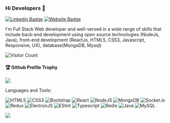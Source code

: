 ### Hi Developers 👋

[![Linkedin Badge](https://img.shields.io/badge/-Saisantoshkumar-blue?style=flat-square&logo=Linkedin&logoColor=white&link=https://www.linkedin.com/in/santosh2001/)](https://www.linkedin.com/in/santosh2001/)
[![Website Badge](https://img.shields.io/badge/StackOverflow-Saisantoshkumar-yellow)](https://stackoverflow.com/users/19376013/saisantoshkumar-tuniki)

I'm
Full Stack Web developer
and well-versed in a wide range of skills that include back-end development using open source technologies (NodeJs, Java), front-end development (ReactJs, HTML5, CSS3, Javascript, Responsive, UX), database(MongoDB, Mysql)


![Visitor Count](https://profile-counter.glitch.me/santoshtuniki/count.svg)

<div>
  <h4>🏆 Github Profile Trophy</h4>
  <a href="https://github.com/ryo-ma/github-profile-trophy">
    <img src="https://github-profile-trophy.vercel.app/?username=santoshtuniki&column=7"/>
  </a>
</div>

Languages and Tools: 

<img alt="HTML5" src="https://img.shields.io/badge/html5-%23E34F26.svg?style=flat-square&logo=html5&logoColor=white"/> <img alt="CSS3" src="https://img.shields.io/badge/css3-%231572B6.svg?style=flat-square&logo=css3&logoColor=white"/> <img alt="Bootstrap" src="https://img.shields.io/badge/bootstrap-%23563D7C.svg?style=flat-square&logo=bootstrap&logoColor=white"/> <img alt="React" src="https://img.shields.io/badge/react-%2320232a.svg?style=flat-square&logo=react&logoColor=%2361DAFB"/> <img alt="NodeJS" src="https://img.shields.io/badge/node.js-%2343853D.svg?style=flat-square&logo=node-dot-js&logoColor=white"/> <img alt="MongoDB" src ="https://img.shields.io/badge/MongoDB-%234ea94b.svg?style=flat-square&logo=mongodb&logoColor=white"/> <img alt="Socket.io" src="https://img.shields.io/badge/Socket.io-010101?&style=flat-square&logo=Socket.io&logoColor=white"/> <img alt="Redux" src="https://img.shields.io/badge/Redux-593D88?style=flat-square&logo=redux&logoColor=white"/> <img alt="ElectronJS" src="https://img.shields.io/badge/Electron-2B2E3A?style=flat-square&logo=electron&logoColor=9FEAF9"/> <img alt="ESlint" src="https://img.shields.io/badge/eslint-3A33D1?style=flat-square&logo=eslint&logoColor=white"/> <img alt="Typescript" src="https://img.shields.io/badge/TypeScript-007ACC?style=flat-square&logo=typescript&logoColor=white"/> <img alt="Redis" src="https://img.shields.io/badge/redis-%23DD0031.svg?&style=flat-square&logo=redis&logoColor=white"/> <img alt="Java" src="https://img.shields.io/badge/java-%23ED8B00.svg?style=flat-square&logo=java&logoColor=white"/> <img alt="MySQL" src="https://img.shields.io/badge/mysql-%2300f.svg?style=flat-square&logo=mysql&logoColor=white"/> 

![](https://activity-graph.herokuapp.com/graph?username=santoshtuniki&theme=react-dark&area=true)
<!--
**santoshtuniki/santoshtuniki** is a ✨ _special_ ✨ repository because its `README.md` (this file) appears on your GitHub profile.

Here are some ideas to get you started:

- 🔭 I’m currently working on ...
- 🌱 I’m currently learning ...
- 👯 I’m looking to collaborate on ...
- 🤔 I’m looking for help with ...
- 💬 Ask me about ...
- 📫 How to reach me: ...
- 😄 Pronouns: ...
- ⚡ Fun fact: .....

-->

